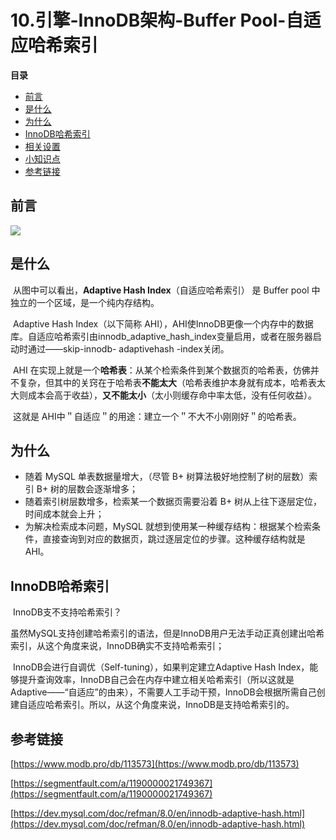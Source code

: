 # 10.引擎-InnoDB架构-Buffer Pool-自适应哈希索引

**目录**

- [前言](#前言)
- [是什么](#是什么)
- [为什么](#为什么)
- [InnoDB哈希索引](#InnoDB哈希索引)
- [相关设置](#相关设置)
- [小知识点](#小知识点)
- [参考链接](#参考链接)



## 前言

![](https://dev.mysql.com/doc/refman/8.0/en/images/innodb-architecture.png)





## 是什么

​		从图中可以看出，**Adaptive Hash Index**（自适应哈希索引） 是 Buffer pool 中独立的一个区域，是一个纯内存结构。

​		Adaptive Hash Index（以下简称 AHI），AHI使InnoDB更像一个内存中的数据库。自适应哈希索引由innodb_adaptive_hash_index变量启用，或者在服务器启动时通过——skip-innodb- adaptivehash -index关闭。

​		AHI 在实现上就是一个**哈希表**：从某个检索条件到某个数据页的哈希表，仿佛并不复杂，但其中的关窍在于哈希表**不能太大**（哈希表维护本身就有成本，哈希表太大则成本会高于收益），**又不能太小**（太小则缓存命中率太低，没有任何收益）。

​		这就是 AHI中＂自适应＂的用途：建立一个＂不大不小刚刚好＂的哈希表。





## 为什么

- 随着 MySQL 单表数据量增大，（尽管 B+ 树算法极好地控制了树的层数）索引 B+ 树的层数会逐渐增多；
- 随着索引树层数增多，检索某一个数据页需要沿着 B+ 树从上往下逐层定位，时间成本就会上升；
- 为解决检索成本问题，MySQL 就想到使用某一种缓存结构：根据某个检索条件，直接查询到对应的数据页，跳过逐层定位的步骤。这种缓存结构就是 AHI。





## InnoDB哈希索引

​		InnoDB支不支持哈希索引？



​		虽然MySQL支持创建哈希索引的语法，但是InnoDB用户无法手动正真创建出哈希索引，从这个角度来说，InnoDB确实不支持哈希索引；

​		InnoDB会进行自调优（Self-tuning），如果判定建立Adaptive Hash Index，能够提升查询效率，InnoDB自己会在内存中建立相关哈希索引（所以这就是Adaptive——“自适应”的由来），不需要人工手动干预，InnoDB会根据所需自己创建自适应哈希索引。所以，从这个角度来说，InnoDB是支持哈希索引的。







## 参考链接

[https://www.modb.pro/db/113573](https://www.modb.pro/db/113573)

[https://segmentfault.com/a/1190000021749367](https://segmentfault.com/a/1190000021749367)

[https://dev.mysql.com/doc/refman/8.0/en/innodb-adaptive-hash.html](https://dev.mysql.com/doc/refman/8.0/en/innodb-adaptive-hash.html)